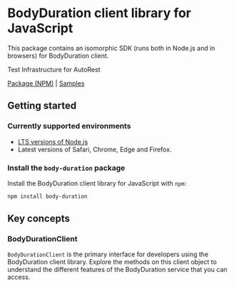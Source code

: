 # BodyDuration client library for JavaScript

This package contains an isomorphic SDK (runs both in Node.js and in browsers) for BodyDuration client.

Test Infrastructure for AutoRest

[Package (NPM)](https://www.npmjs.com/package/body-duration) |
[Samples](https://github.com/Azure-Samples/azure-samples-js-management)

## Getting started

### Currently supported environments

- [LTS versions of Node.js](https://nodejs.org/about/releases/)
- Latest versions of Safari, Chrome, Edge and Firefox.


### Install the `body-duration` package

Install the BodyDuration client library for JavaScript with `npm`:

```bash
npm install body-duration
```


## Key concepts

### BodyDurationClient

`BodyDurationClient` is the primary interface for developers using the BodyDuration client library. Explore the methods on this client object to understand the different features of the BodyDuration service that you can access.

